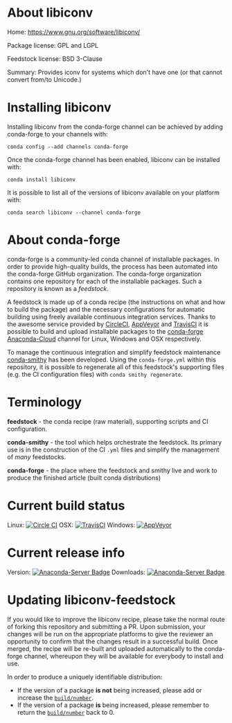 About libiconv
==============

Home: https://www.gnu.org/software/libiconv/

Package license: GPL and LGPL

Feedstock license: BSD 3-Clause

Summary: Provides iconv for systems which don't have one (or that cannot convert from/to Unicode.)



Installing libiconv
===================

Installing libiconv from the conda-forge channel can be achieved by adding conda-forge to your channels with:

```
conda config --add channels conda-forge
```

Once the conda-forge channel has been enabled, libiconv can be installed with:

```
conda install libiconv
```

It is possible to list all of the versions of libiconv available on your platform with:

```
conda search libiconv --channel conda-forge
```


About conda-forge
=================

conda-forge is a community-led conda channel of installable packages.
In order to provide high-quality builds, the process has been automated into the
conda-forge GitHub organization. The conda-forge organization contains one repository 
for each of the installable packages. Such a repository is known as a *feedstock*.

A feedstock is made up of a conda recipe (the instructions on what and how to build
the package) and the necessary configurations for automatic building using freely
available continuous integration services. Thanks to the awesome service provided by
[CircleCI](https://circleci.com/), [AppVeyor](http://www.appveyor.com/)
and [TravisCI](https://travis-ci.org/) it is possible to build and upload installable
packages to the [conda-forge](https://anaconda.org/conda-forge)
[Anaconda-Cloud](http://docs.anaconda.org/) channel for Linux, Windows and OSX respectively.

To manage the continuous integration and simplify feedstock maintenance
[conda-smithy](http://github.com/conda-forge/conda-smithy) has been developed.
Using the ``conda-forge.yml`` within this repository, it is possible to regenerate all of
this feedstock's supporting files (e.g. the CI configuration files) with ``conda smithy regenerate``.


Terminology
===========

**feedstock** - the conda recipe (raw material), supporting scripts and CI configuration.

**conda-smithy** - the tool which helps orchestrate the feedstock.
                   Its primary use is in the construction of the CI ``.yml`` files
                   and simplify the management of *many* feedstocks.

**conda-forge** - the place where the feedstock and smithy live and work to
                  produce the finished article (built conda distributions)

Current build status
====================

Linux: [![Circle CI](https://circleci.com/gh/conda-forge/libiconv-feedstock.svg?style=svg)](https://circleci.com/gh/conda-forge/libiconv-feedstock)
OSX: [![TravisCI](https://travis-ci.org/conda-forge/libiconv-feedstock.svg?branch=master)](https://travis-ci.org/conda-forge/libiconv-feedstock) 
Windows: [![AppVeyor](https://ci.appveyor.com/api/projects/status/github/conda-forge/libiconv-feedstock?svg=True)](https://ci.appveyor.com/project/conda-forge/libiconv-feedstock/branch/master)

Current release info
====================
Version: [![Anaconda-Server Badge](https://anaconda.org/conda-forge/libiconv/badges/version.svg)](https://anaconda.org/conda-forge/libiconv)
Downloads: [![Anaconda-Server Badge](https://anaconda.org/conda-forge/libiconv/badges/downloads.svg)](https://anaconda.org/conda-forge/libiconv)


Updating libiconv-feedstock
===========================

If you would like to improve the libiconv recipe, please take the normal
route of forking this repository and submitting a PR. Upon submission, your changes will
be run on the appropriate platforms to give the reviewer an opportunity to confirm that the
changes result in a successful build. Once merged, the recipe will be re-built and uploaded
automatically to the conda-forge channel, whereupon they will be available for everybody to
install and use.

In order to produce a uniquely identifiable distribution:
 * If the version of a package **is not** being increased, please add or increase
   the [``build/number``](http://conda.pydata.org/docs/building/meta-yaml.html#build-number-and-string). 
 * If the version of a package **is** being increased, please remember to return
   the [``build/number``](http://conda.pydata.org/docs/building/meta-yaml.html#build-number-and-string)
   back to 0.

